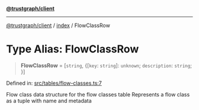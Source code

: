[**@trustgraph/client**](../../README.md)

***

[@trustgraph/client](../../README.md) / [index](../README.md) / FlowClassRow

# Type Alias: FlowClassRow

> **FlowClassRow** = \[`string`, \{\[`key`: `string`\]: `unknown`; `description`: `string`; \}\]

Defined in: [src/tables/flow-classes.ts:7](https://github.com/trustgraph-ai/trustgraph-ts-client/blob/4700024d623d01d40c50072d60c021f3b6c60b54/src/tables/flow-classes.ts#L7)

Flow class data structure for the flow classes table
Represents a flow class as a tuple with name and metadata
